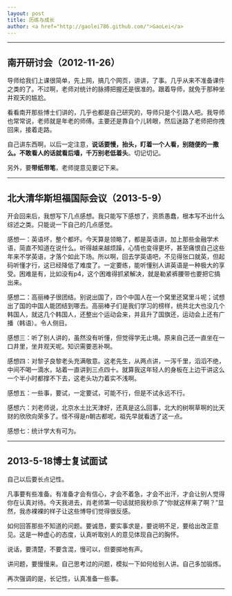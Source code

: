 ```yaml
---
layout: post
title: 历练与成长
author: <a href="http://gaolei786.github.com/">GaoLei</a>
---
```


---

南开研讨会（2012-11-26）
----

导师给我们上课很简单，先上网，搞几个网页，讲讲，了事。几乎从来不准备课件之类的了。不过啊，老师对统计的脉搏把握还是很准的。跟着导师，就免于那种坐井观天的尴尬。

看看南开那些博士们讲的，几乎也都是自己研究的，导师只是个引路人吧。我导师也常常说，老师就是年老的师傅。主要还是靠自个儿转眼，然后迷路了老师把你拽回来，接着走路。

自己讲东西啊，以后一定注意，**说话要慢，抬头，盯着一个人看，别随便的一撒么。不敢看人的话就看后墙，千万别老低着头**。切记切记。

另外，要**带纸带笔**，老师提意见要记下来。

---

北大清华斯坦福国际会议（2013-5-9）
---

开会回来后，我想写下几点感想。我只能写下感想了，资质愚蠢，根本写不出什么综述之类。只能说一下自己的几点感觉。

感想一：英语坏，整个都坏。今天算是领略了，都是英语讲，加上那些金融学术语，简直不知道在说什么。听得越来越烦躁，心情也变得更坏，甚至痛恨自己这些年来不学英语，才落个如此下场。所以啊，回去学英语吧，不见得张口就英，但起码听懂才行，这已经降低了难度了。一定要练，能听懂别人讲英语是一种极大的享受。困难是有，比如没有p4，这个困难得抓紧解决，就是勒紧裤腰带也要把它搞出来。

感想二：高丽棒子很团结。别说出国了，四个中国人在一个窝里还窝里斗呢；试想出了国的中国人能团结到哪去。高丽棒子们是我们学习的榜样，统共北大也没几个韩国人，就这几个韩国人，还整出个运动会来，并且升了国旗还，运动会上还有广播（韩语）。令人侧目。

感想三：听了别人讲的，虽然没有听懂，但觉得学无止境。原来自己还一直坐在一口井里，坐井观天呢。知识需要恶补啊。

感想四：对黎子良黎老头充满敬意。这老先生，从两点讲，一泻千里，滔滔不绝，中间不喝一滴水，站着一直讲到三点四十。就算我这年轻人的身板在上边干讲这么一个半小时都撑不下去，这老头功力着实不浅啊。

感想五：一些事，要试，一定要试，可能不行，但是不试永远不行。

感想六：刘老师说，北京水土比天津好，还真是这么回事，北大的树啊草啊的比天财的欣欣向荣多了。怪不得是n朝古都呢，祖先早就看透了这一点。

感想七：统计学大有可为。

---


2013-5-18博士复试面试
---
自己以后要长点记性。

凡事要有些准备。有准备才会有信心，才会不着急，才会不出汗，才会让别人觉得你在认真对待。今天我进去，肖老师第一句话就把我秒杀了“你就这样来了啊？”显然，我赤裸裸的样子让这些博导们觉得很反感。

如何回答那些不知道的问题。要诚恳，要实事求是，要说明不足，要给出改正意见。这是一种虚心的态度，认真听取别人的意见体现自己的胸怀。

说话，要清楚，不要含混，慢可以，但要掷地有声。

讲问题，要慢慢来。自己思考过的问题，模拟一下如何给别人讲。自己多加锻炼。

再次强调的是，长记性，认真准备一些事。

---








